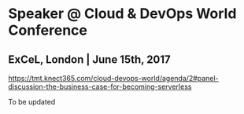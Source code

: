 # Speaker @ Cloud & DevOps World Conference

## ExCeL, London | June 15th, 2017
https://tmt.knect365.com/cloud-devops-world/agenda/2#panel-discussion-the-business-case-for-becoming-serverless

To be updated
